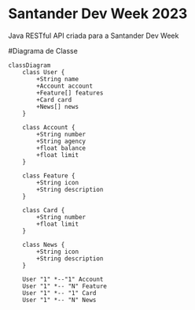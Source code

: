 # Santander Dev Week 2023
Java RESTful API criada para a Santander Dev Week

#Diagrama de Classe
```mermaid
classDiagram
    class User {
        +String name
        +Account account
        +Feature[] features
        +Card card
        +News[] news
    }

    class Account {
        +String number
        +String agency
        +float balance
        +float limit
    }

    class Feature {
        +String icon
        +String description
    }

    class Card {
        +String number
        +float limit
    }

    class News {
        +String icon
        +String description
    }

    User "1" *--"1" Account
    User "1" *-- "N" Feature
    User "1" *-- "1" Card
    User "1" *-- "N" News
```
